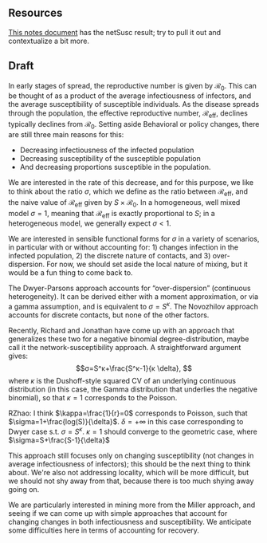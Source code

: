 
## Resources 

[This notes document](notes_NovoANDNetwork.md) has the netSusc result; try to pull it out and contextualize a bit more.

## Draft

In early stages of spread, the reproductive number is given by $\mathcal{R}_0$. This can be thought of as a product of the average infectiousness of infectors, and the average susceptibility of susceptible individuals. As the disease spreads through the population, the effective reproductive number, $\mathcal{R}_\text{eff}$, declines typically declines from $\mathcal{R}_0$. Setting aside Behavioral or policy changes, there are still three main reasons for this: 
- Decreasing infectiousness of the infected population
- Decreasing susceptibility of the susceptible population
- And decreasing proportions susceptible in the population.

We are interested in the rate of this decrease, and for this purpose, we like to think about the ratio $\sigma$, which we define as the ratio between $\mathcal{R}_\text{eff}$, and the naive value of $\mathcal{R}_\text{eff}$ given by $S\times\mathcal{R}_0$. In a homogeneous, well mixed model $σ=1$, meaning that $\mathcal{R}_\text{eff}$ is exactly proportional to $S$; in a heterogeneous model, we generally expect $σ<1$.

We are interested in sensible functional forms for $\sigma$ in a variety of scenarios, in particular with or without accounting for: 1) changes infection in the infected population, 2) the discrete nature of contacts, and 3) over-dispersion. For now, we should set aside the local nature of mixing, but it would be a fun thing to come back to. 

The Dwyer-Parsons approach accounts for “over-dispersion” (continuous heterogeneity). It can be derived either with a moment approximation, or via a gamma assumption, and is equivalent to $σ=S^{κ}$. The Novozhilov approach accounts for discrete contacts, but none of the other factors. 

Recently, Richard and Jonathan have come up with an approach that generalizes these two for a negative binomial degree-distribution, maybe call it the network-susceptibility approach. A straightforward argument gives:
$$σ=S^κ+\frac{S^κ-1}{κ \delta}, $$
where $\kappa$ is the Dushoff-style squared CV of an underlying continuous distribution (in this case, the Gamma distribution that underlies the negative binomial), so that $\kappa=1$ corresponds to the Poisson. 

RZhao: I think $\kappa=\frac{1}{r}=0$ corresponds to Poisson, such that $\sigma=1+\frac{log(S)}{\delta}$. $\delta=+\infty$ in this case corresponding to Dwyer case s.t. $\sigma=S^{\kappa}$. $\kappa=1$ should converge to the geometric case, where $\sigma=S+\frac{S-1}{\delta}$

This approach still focuses only on changing susceptibility (not changes in average infectiousness of infectors); this should be the next thing to think about. We're also not addressing locality, which will be more difficult, but we should not shy away from that, because there is too much shying away going on.

We are particularly interested in mining more from the Miller approach, and seeing if we can come up with simple approaches that account for changing changes in both infectiousness and susceptibility. We anticipate some difficulties here in terms of accounting for recovery.

<!-- Dictation code

Ignore this.

:%s/Arnold\c/R0/g
:%s/Arthur\c/Reff/g
:%s/Sigma\c/σ/g
:%s/Nova\c/Novozhilov/g

-->

